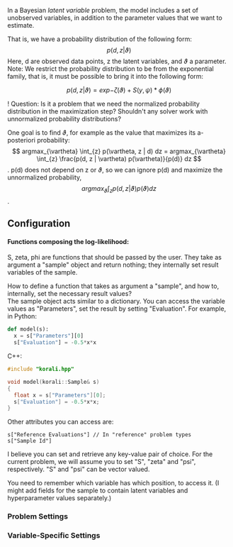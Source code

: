 In a Bayesian *latent variable* problem, the model includes a set of unobserved variables, in addition to 
the parameter values that we want to estimate.  

That is, we have a probability distribution of the following form:    
 $$ p( d, z  | \vartheta )  $$
Here, d are observed data points, z the latent variables, and $\vartheta$ a parameter. Note: We restrict the probability 
distribution to be from the exponential family, that is, it must be possible to bring it into the following form:  

 $$ p( d, z  | \vartheta )  = exp{-\zeta(\vartheta)  + S(y, \psi) * \phi(\vartheta) } $$

! Question: Is it a problem that we need the normalized probability distribution in the maximization step? 
Shouldn't any solver work with unnormalized probability distributions?  

One goal is to find $\vartheta$, for example as the value that maximizes its a-posteriori probability: 
 $$ argmax_{\vartheta} \int_{z} p(\vartheta, z | d) dz =  argmax_{\vartheta} \int_{z} \frac{p(d, z | \vartheta) p(\vartheta)}{p(d)} dz $$.
 p(d) does not depend on z or $\vartheta$, so we can ignore p(d) and maximize the unnormalized probability, 
 $$  argmax_{\vartheta} \int_{z} p(d, z | \vartheta) p(\vartheta) dz $$.


## Configuration

#### Functions composing the log-likelihood:
 S, zeta, phi are functions that should be passed by the user. They take as argument a "sample" object and return  nothing; they internally set result variables of the sample.  

 How to define a function that takes as argument a "sample", and how to, internally, set the necessary result values?  
The sample object acts similar to a dictionary. You can access the variable values as "Parameters", set the result by setting "Evaluation".
 For example, in Python:

 ```python
def model(s):
   x = s["Parameters"][0]
   s["Evaluation"] = -0.5*x*x
 ```

C++:
```C++
#include "korali.hpp"

void model(korali::Sample& s)
{
  float x = s["Parameters"][0];
  s["Evaluation"] = -0.5*x*x;
}
```

Other attributes you can access are: 
```
s["Reference Evaluations"] // In "reference" problem types
s["Sample Id"]
```

I believe you can set and retrieve any key-value pair of choice. For the current problem, we will assume you to set "S", "zeta" and "psi", respectively. "S" and "psi" can be vector valued. 

You need to remember which variable has which position, to access it. (I might add fields for the sample to contain latent variables and hyperparameter values separately.)





### Problem Settings

### Variable-Specific Settings
